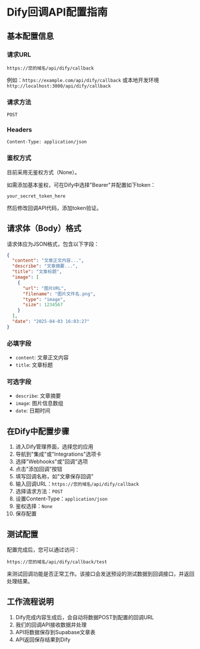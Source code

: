 # Dify回调API配置指南

## 基本配置信息

### 请求URL
```
https://您的域名/api/dify/callback
```
例如：`https://example.com/api/dify/callback` 或本地开发环境 `http://localhost:3000/api/dify/callback`

### 请求方法
```
POST
```

### Headers
```
Content-Type: application/json
```

### 鉴权方式
目前采用无鉴权方式（None）。

如需添加基本鉴权，可在Dify中选择"Bearer"并配置如下token：
```
your_secret_token_here
```
然后修改回调API代码，添加token验证。

## 请求体（Body）格式

请求体应为JSON格式，包含以下字段：

```json
{
  "content": "文章正文内容...",
  "describe": "文章摘要...",
  "title": "文章标题",
  "image": [
    {
      "url": "图片URL",
      "filename": "图片文件名.png",
      "type": "image",
      "size": 1234567
    }
  ],
  "date": "2025-04-03 16:03:27"
}
```

### 必填字段
- `content`: 文章正文内容
- `title`: 文章标题

### 可选字段
- `describe`: 文章摘要
- `image`: 图片信息数组
- `date`: 日期时间

## 在Dify中配置步骤

1. 进入Dify管理界面，选择您的应用
2. 导航到"集成"或"Integrations"选项卡
3. 选择"Webhooks"或"回调"选项
4. 点击"添加回调"按钮
5. 填写回调名称，如"文章保存回调"
6. 输入回调URL：`https://您的域名/api/dify/callback`
7. 选择请求方法：`POST`
8. 设置Content-Type：`application/json`
9. 鉴权选择：`None`
10. 保存配置

## 测试配置

配置完成后，您可以通过访问：
```
https://您的域名/api/dify/callback/test
```
来测试回调功能是否正常工作。该接口会发送预设的测试数据到回调接口，并返回处理结果。

## 工作流程说明

1. Dify完成内容生成后，会自动将数据POST到配置的回调URL
2. 我们的回调API接收数据并处理
3. API将数据保存到Supabase文章表
4. API返回保存结果到Dify 
